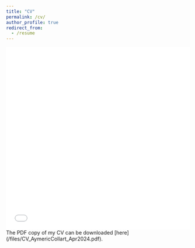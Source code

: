 ```yaml
---
title: "CV"
permalink: /cv/
author_profile: true
redirect_from:
  - /resume
---
```



<iframe src="/files/CV_AymericCollart_Apr2024.pdf" width="100%" height="500" frameborder="no" border="0" marginwidth="0" marginheight="0"></iframe>
The PDF copy of my CV can be downloaded [here](/files/CV_AymericCollart_Apr2024.pdf).
